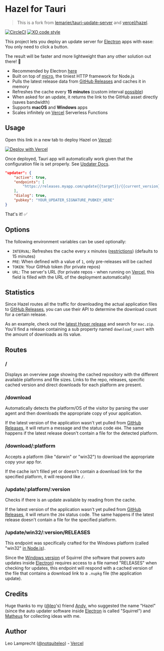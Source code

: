 # Hazel for Tauri

> This is a fork from [lemarier/tauri-update-server](https://github.com/lemarier/tauri-update-server) and [vercel/hazel](https://github.com/vercel/hazel).

[![CircleCI](https://circleci.com/gh/vercel/hazel/tree/master.svg?style=svg)](https://circleci.com/gh/vercel/hazel/tree/master)
[![XO code style](https://img.shields.io/badge/code_style-XO-5ed9c7.svg)](https://github.com/sindresorhus/xo)

This project lets you deploy an update server for [Electron](https://www.electronjs.org) apps with ease: You only need to click a button.

The result will be faster and more lightweight than any other solution out there! :rocket:

- Recommended by Electron [here](https://www.electronjs.org/docs/tutorial/updates#deploying-an-update-server)
- Built on top of [micro](https://github.com/zeit/micro), the tiniest HTTP framework for Node.js
- Pulls the latest release data from [GitHub Releases](https://help.github.com/articles/creating-releases/) and caches it in memory
- Refreshes the cache every **15 minutes** (custom interval [possible](#options))
- When asked for an update, it returns the link to the GitHub asset directly (saves bandwidth)
- Supports **macOS** and **Windows** apps
- Scales infinitely on [Vercel](https://vercel.com) Serverless Functions

## Usage

Open this link in a new tab to deploy Hazel on [Vercel](https://vercel.com):

[![Deploy with Vercel](https://vercel.com/button)](https://vercel.com/new/clone?repository-url=https%3A%2F%2Fgithub.com%2FHuakunShen%2Ftauri-update-server&env=ACCOUNT%2CREPOSITORY&envDescription=Enter%20your%20GitHub%20user%2Forg%20slug%20and%20the%20name%20of%20the%20repository%20that%20contains%20your%25Tauri%20app.&envLink=https%3A%2F%2Fgithub.com%2Fvercel%2Fhazel#usage&repo-name=tauri-update-server)

Once deployed, Tauri app will automatically work given that the configuration file is set properly. See [Updater Docs](https://tauri.app/v1/guides/distribution/updater/).

```json
"updater": {
    "active": true,
    "endpoints": [
        "https://releases.myapp.com/update{{target}}/{{current_version}}"
    ],
    "dialog": true,
    "pubkey": "YOUR_UPDATER_SIGNATURE_PUBKEY_HERE"
}
```


That's it! :white_check_mark:

## Options

The following environment variables can be used optionally:

- `INTERVAL`: Refreshes the cache every x minutes ([restrictions](https://developer.github.com/changes/2012-10-14-rate-limit-changes/)) (defaults to 15 minutes)
- `PRE`: When defined with a value of `1`, only pre-releases will be cached
- `TOKEN`: Your GitHub token (for private repos)
- `URL`: The server's URL (for private repos - when running on [Vercel](https://vercel.com), this field is filled with the URL of the deployment automatically)

## Statistics

Since Hazel routes all the traffic for downloading the actual application files to [GitHub Releases](https://help.github.com/articles/creating-releases/), you can use their API to determine the download count for a certain release.

As an example, check out the [latest Hyper release](https://api.github.com/repos/vercel/hyper/releases/latest) and search for `mac.zip`. You'll find a release containing a sub property named `download_count` with the amount of downloads as its value.

## Routes

### /

Displays an overview page showing the cached repository with the different available platforms and file sizes. Links to the repo, releases, specific cached version and direct downloads for each platform are present.

### /download

Automatically detects the platform/OS of the visitor by parsing the user agent and then downloads the appropriate copy of your application.

If the latest version of the application wasn't yet pulled from [GitHub Releases](https://help.github.com/articles/creating-releases/), it will return a message and the status code `404`. The same happens if the latest release doesn't contain a file for the detected platform.

### /download/:platform

Accepts a platform (like "darwin" or "win32") to download the appropriate copy your app for.

If the cache isn't filled yet or doesn't contain a download link for the specified platform, it will respond like `/`.

### /update/:platform/:version

Checks if there is an update available by reading from the cache.

If the latest version of the application wasn't yet pulled from [GitHub Releases](https://help.github.com/articles/creating-releases/), it will return the `204` status code. The same happens if the latest release doesn't contain a file for the specified platform.

### /update/win32/:version/RELEASES

This endpoint was specifically crafted for the Windows platform (called "win32" [in Node.js](https://nodejs.org/api/process.html#process_process_platform)).

Since the [Windows version](https://github.com/Squirrel/Squirrel.Windows) of Squirrel (the software that powers auto updates inside [Electron](https://www.electronjs.org)) requires access to a file named "RELEASES" when checking for updates, this endpoint will respond with a cached version of the file that contains a download link to a `.nupkg` file (the application update).

## Credits

Huge thanks to my ([@leo](https://github.com/leo)'s) friend [Andy](http://twitter.com/andybitz_), who suggested the name "Hazel" (since the auto updater software inside [Electron](https://www.electronjs.org) is called "Squirrel") and [Matheus](https://twitter.com/matheusfrndes) for collecting ideas with me.

## Author

Leo Lamprecht ([@notquiteleo](https://twitter.com/notquiteleo)) - [Vercel](https://vercel.com)

